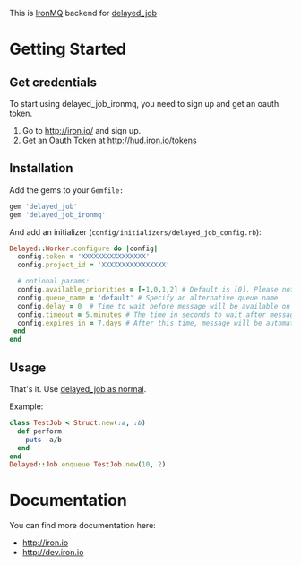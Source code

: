This is [IronMQ](http://www.iron.io/products/mq) backend for [delayed_job](http://github.com/collectiveidea/delayed_job)

# Getting Started

## Get credentials

To start using delayed_job_ironmq, you need to sign up and get an oauth token.

1. Go to http://iron.io/ and sign up.
2. Get an Oauth Token at http://hud.iron.io/tokens

## Installation

Add the gems to your `Gemfile:`

```ruby
gem 'delayed_job'
gem 'delayed_job_ironmq'
```

And add an initializer (`config/initializers/delayed_job_config.rb`):

```ruby
Delayed::Worker.configure do |config|
  config.token = 'XXXXXXXXXXXXXXXX'
  config.project_id = 'XXXXXXXXXXXXXXXX'

  # optional params:
  config.available_priorities = [-1,0,1,2] # Default is [0]. Please note, each new priority will speed down a bit picking job from queue
  config.queue_name = 'default' # Specify an alternative queue name
  config.delay = 0  # Time to wait before message will be available on the queue
  config.timeout = 5.minutes # The time in seconds to wait after message is taken off the queue, before it is put back on. Delete before :timeout to ensure it does not go back on the queue.
  config.expires_in = 7.days # After this time, message will be automatically removed from the queue.
 end
end
```

## Usage

That's it. Use [delayed_job as normal](http://github.com/collectiveidea/delayed_job).

Example:

```ruby
class TestJob < Struct.new(:a, :b)
  def perform
    puts  a/b
  end
end
Delayed::Job.enqueue TestJob.new(10, 2)

```

# Documentation

You can find more documentation here:

* http://iron.io
* http://dev.iron.io
